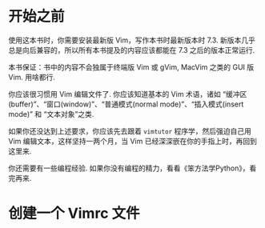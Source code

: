 # 开始之前

使用这本书时，你需要安装最新版 Vim，写作本书时最新版本时 7.3.  新版本几乎总是向后兼容的，所以所有本书提及的内容应该都能在 7.3 之后的版本正常运行.

本书保证：书中的内容不会独属于终端版 Vim 或 gVim, MacVim 之类的 GUI 版 Vim.  用啥都行.

你应该很习惯用 Vim 编辑文件了.  你应该知道基本的 Vim 术语，诸如 “缓冲区(buffer)”、“窗口(window)”、“普通模式(normal mode)”、“插入模式(insert mode)” 和 “文本对象”之类.

如果你还没达到上述要求，你应该先去跟着 `vimtutor` 程序学，然后强迫自己用 Vim 编辑文本，这样坚持一两个月，当 Vim 已经深深嵌在你的手指上时，再回到这里来.

你还需要有一些编程经验.  如果你没有编程的精力，看看《笨方法学Python》，看完再来.

# 创建一个 Vimrc 文件



